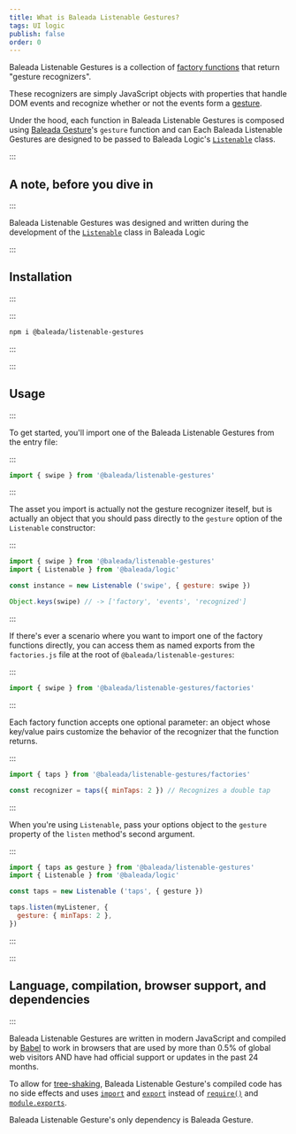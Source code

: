 ```yaml
---
title: What is Baleada Listenable Gestures?
tags: UI logic
publish: false
order: 0
---
```


Baleada Listenable Gestures is a collection of [factory functions](https://www.youtube.com/watch?v=ImwrezYhw4w) that return "gesture recognizers".

These recognizers are simply JavaScript objects with properties that handle DOM events and recognize whether or not the events form a [gesture](/docs/gesture#what-is-a-gesture).

Under the hood, each function in Baleada Listenable Gestures is composed using [Baleada Gesture](/docs/gesture)'s `gesture` function and can
Each Baleada Listenable Gestures are designed to be passed to Baleada Logic's [`Listenable`](/docs/logic/classes/Listenable) class.

:::
## A note, before you dive in
:::

Baleada Listenable Gestures was designed and written during the development of the [`Listenable`](/docs/logic/classes/listenable) class in Baleada Logic




:::
## Installation
:::

:::
```bash
npm i @baleada/listenable-gestures
```
:::


:::
## Usage
:::

To get started, you'll import one of the Baleada Listenable Gestures from the entry file:

:::
```js
import { swipe } from '@baleada/listenable-gestures'
```
:::

The asset you import is actually not the gesture recognizer iteself, but is actually an object that you should pass directly to the `gesture` option of the `Listenable` constructor:

:::
```js
import { swipe } from '@baleada/listenable-gestures'
import { Listenable } from '@baleada/logic'

const instance = new Listenable ('swipe', { gesture: swipe })

Object.keys(swipe) // -> ['factory', 'events', 'recognized']
```
:::

If there's ever a scenario where you want to import one of the factory functions directly, you can access them as named exports from the `factories.js` file at the root of `@baleada/listenable-gestures`:

:::
```js
import { swipe } from '@baleada/listenable-gestures/factories'
```
:::

Each factory function accepts one optional parameter: an object whose key/value pairs customize the behavior of the recognizer that the function returns.

:::
```js
import { taps } from '@baleada/listenable-gestures/factories'

const recognizer = taps({ minTaps: 2 }) // Recognizes a double tap
```
:::

When you're using `Listenable`, pass your options object to the `gesture` property of the `listen` method's second argument.

:::
```js
import { taps as gesture } from '@baleada/listenable-gestures'
import { Listenable } from '@baleada/logic'

const taps = new Listenable ('taps', { gesture })

taps.listen(myListener, {
  gesture: { minTaps: 2 },
})
```
:::

<!-- A good way to increase code clarity is to name the `Listenable` instance after the event type you're listening for. If you want to do that, simply use your import statement to change the name of the import.

This example changes `swipe` to `gesture` and uses destructuring to pass it to the `Listenable` constructor:

:::
```js
import { swipe as gesture } from '@baleada/listenable-gestures'
import { Listenable } from '@baleada/logic'

const swipe = new Listenable ('swipe', { gesture })

// Your other code will be more explicit:
swipe.listen(...)
```
::: -->






:::
## Language, compilation, browser support, and dependencies
:::

Baleada Listenable Gestures are written in modern JavaScript and compiled by [Babel](https://babeljs.io) to work in browsers that are used by more than 0.5% of global web visitors AND have had official support or updates in the past 24 months.

To allow for [tree-shaking](https://webpack.js.org/guides/tree-shaking/), Baleada Listenable Gesture's compiled code has no side effects and uses [`import`](https://developer.mozilla.org/en-US/docs/Web/JavaScript/Reference/Statements/import) and [`export`](https://developer.mozilla.org/en-US/docs/Web/JavaScript/Reference/Statements/export) instead of [`require()`](https://nodejs.org/api/modules.html#modules_require_id) and [`module.exports`](https://nodejs.org/api/modules.html#modules_module_exports).

Baleada Listenable Gesture's only dependency is Baleada Gesture.
